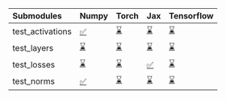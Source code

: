 | Submodules       | Numpy                                                                                                                           | Torch                                                                                                                           | Jax                                                                                                                             | Tensorflow                                                                                                                      |
|:-----------------|:--------------------------------------------------------------------------------------------------------------------------------|:--------------------------------------------------------------------------------------------------------------------------------|:--------------------------------------------------------------------------------------------------------------------------------|:--------------------------------------------------------------------------------------------------------------------------------|
| test_activations | <a href="https://github.com/unifyai/ivy/runs/7824373758?check_suite_focus=true" rel="noopener noreferrer" target="_blank">✅</a> | <a href="https://github.com/unifyai/ivy/runs/7824373831?check_suite_focus=true" rel="noopener noreferrer" target="_blank">⌛</a> | <a href="https://github.com/unifyai/ivy/runs/7824373955?check_suite_focus=true" rel="noopener noreferrer" target="_blank">⌛</a> | <a href="https://github.com/unifyai/ivy/runs/7824374275?check_suite_focus=true" rel="noopener noreferrer" target="_blank">⌛</a> |
| test_layers      | <a href="https://github.com/unifyai/ivy/runs/7824373780?check_suite_focus=true" rel="noopener noreferrer" target="_blank">⌛</a> | <a href="https://github.com/unifyai/ivy/runs/7824373850?check_suite_focus=true" rel="noopener noreferrer" target="_blank">⌛</a> | <a href="https://github.com/unifyai/ivy/runs/7824374025?check_suite_focus=true" rel="noopener noreferrer" target="_blank">⌛</a> | <a href="https://github.com/unifyai/ivy/runs/7824374367?check_suite_focus=true" rel="noopener noreferrer" target="_blank">⌛</a> |
| test_losses      | <a href="https://github.com/unifyai/ivy/runs/7824373795?check_suite_focus=true" rel="noopener noreferrer" target="_blank">⌛</a> | <a href="https://github.com/unifyai/ivy/runs/7824373866?check_suite_focus=true" rel="noopener noreferrer" target="_blank">⌛</a> | <a href="https://github.com/unifyai/ivy/runs/7824374107?check_suite_focus=true" rel="noopener noreferrer" target="_blank">✅</a> | <a href="https://github.com/unifyai/ivy/runs/7824374429?check_suite_focus=true" rel="noopener noreferrer" target="_blank">⌛</a> |
| test_norms       | <a href="https://github.com/unifyai/ivy/runs/7824373813?check_suite_focus=true" rel="noopener noreferrer" target="_blank">✅</a> | <a href="https://github.com/unifyai/ivy/runs/7824373900?check_suite_focus=true" rel="noopener noreferrer" target="_blank">⌛</a> | <a href="https://github.com/unifyai/ivy/runs/7824374180?check_suite_focus=true" rel="noopener noreferrer" target="_blank">⌛</a> | <a href="https://github.com/unifyai/ivy/runs/7824374467?check_suite_focus=true" rel="noopener noreferrer" target="_blank">⌛</a> |